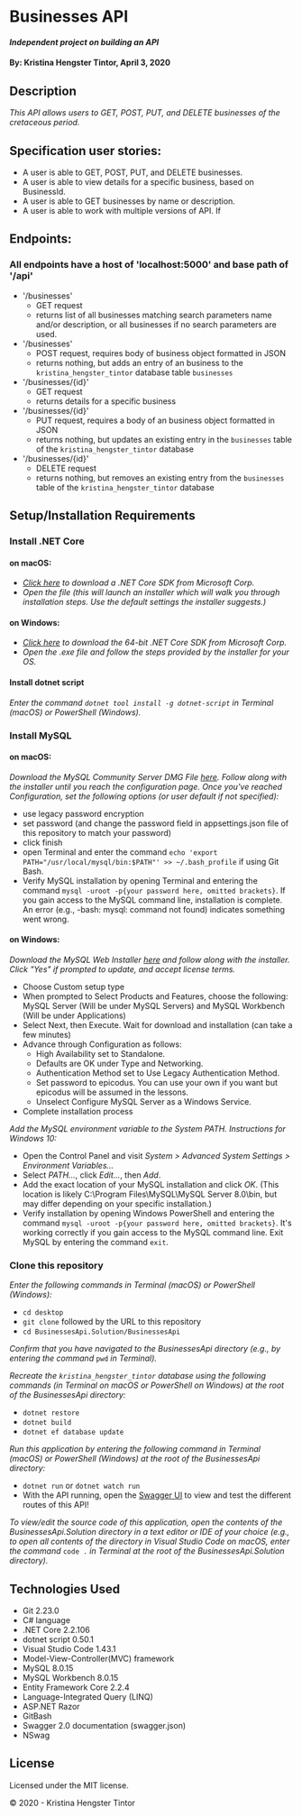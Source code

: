# Businesses API

#### _Independent project on building an API_

#### By: **Kristina Hengster Tintor**, April 3, 2020

## Description

_This API allows users to GET, POST, PUT, and DELETE businesses of the cretaceous period._

## Specification user stories:
* A user is able to GET, POST, PUT, and DELETE businesses.
* A user is able to view details for a specific business, based on BusinessId.
* A user is able to GET businesses by name or description.
* A user is able to work with multiple versions of API. If 

## Endpoints:
### All endpoints have a host of 'localhost:5000' and base path of '/api'
* '/businesses'
  - GET request
  - returns list of all businesses matching search parameters name and/or description, or all businesses if no search parameters are used.
* '/businesses'
  - POST request, requires body of business object formatted in JSON
  - returns nothing, but adds an entry of an business to the ``kristina_hengster_tintor`` database table ``businesses``
* '/businesses/{id}'
  - GET request
  - returns details for a specific business
* '/businesses/{id}'
  - PUT request, requires a body of an business object formatted in JSON
  - returns nothing, but updates an existing entry in the ``businesses`` table of the ``kristina_hengster_tintor`` database
* '/businesses/{id}'
  - DELETE request
  - returns nothing, but removes an existing entry from the ``businesses`` table of the ``kristina_hengster_tintor`` database

## Setup/Installation Requirements

### Install .NET Core

#### on macOS:
* _[Click here](https://dotnet.microsoft.com/download/thank-you/dotnet-sdk-2.2.106-macos-x64-installer) to download a .NET Core SDK from Microsoft Corp._
* _Open the file (this will launch an installer which will walk you through installation steps. Use the default settings the installer suggests.)_

#### on Windows:
* _[Click here](https://dotnet.microsoft.com/download/thank-you/dotnet-sdk-2.2.203-windows-x64-installer) to download the 64-bit .NET Core SDK from Microsoft Corp._
* _Open the .exe file and follow the steps provided by the installer for your OS._

#### Install dotnet script
_Enter the command ``dotnet tool install -g dotnet-script`` in Terminal (macOS) or PowerShell (Windows)._

### Install MySQL

#### on macOS:
_Download the MySQL Community Server DMG File [here](https://dev.mysql.com/downloads/file/?id=484914). Follow along with the installer until you reach the configuration page. Once you've reached Configuration, set the following options (or user default if not specified):_
* use legacy password encryption
* set password (and change the password field in appsettings.json file of this repository to match your password)
* click finish
* open Terminal and enter the command ``echo 'export PATH="/usr/local/mysql/bin:$PATH"' >> ~/.bash_profile`` if using Git Bash.
* Verify MySQL installation by opening Terminal and entering the command ``mysql -uroot -p{your password here, omitted brackets}``. If you gain access to the MySQL command line, installation is complete. An error (e.g., -bash: mysql: command not found) indicates something went wrong.

#### on Windows:
_Download the MySQL Web Installer [here](https://dev.mysql.com/downloads/file/?id=484919) and follow along with the installer. Click "Yes" if prompted to update, and accept license terms._
* Choose Custom setup type
* When prompted to Select Products and Features, choose the following: MySQL Server (Will be under MySQL Servers) and MySQL Workbench (Will be under Applications)
* Select Next, then Execute. Wait for download and installation (can take a few minutes)
* Advance through Configuration as follows:
  - High Availability set to Standalone.
  - Defaults are OK under Type and Networking.
  - Authentication Method set to Use Legacy Authentication Method.
  - Set password to epicodus. You can use your own if you want but epicodus will be assumed in the lessons.
  - Unselect Configure MySQL Server as a Windows Service.
* Complete installation process

_Add the MySQL environment variable to the System PATH. Instructions for Windows 10:_
* Open the Control Panel and visit _System > Advanced System Settings > Environment Variables..._
* Select _PATH..._, click _Edit..._, then _Add_.
* Add the exact location of your MySQL installation and click _OK_. (This location is likely C:\Program Files\MySQL\MySQL Server 8.0\bin, but may differ depending on your specific installation.)
* Verify installation by opening Windows PowerShell and entering the command ``mysql -uroot -p{your password here, omitted brackets}``. It's working correctly if you gain access to the MySQL command line. Exit MySQL by entering the command ``exit``.

### Clone this repository

_Enter the following commands in Terminal (macOS) or PowerShell (Windows):_
* ``cd desktop``
* ``git clone`` followed by the URL to this repository
* ``cd BusinessesApi.Solution/BusinessesApi``

_Confirm that you have navigated to the BusinessesApi directory (e.g., by entering the command_ ``pwd`` _in Terminal)._

_Recreate the ``kristina_hengster_tintor`` database using the following commands (in Terminal on macOS or PowerShell on Windows) at the root of the BusinessesApi directory:_
* ``dotnet restore``
* ``dotnet build``
* ``dotnet ef database update``

_Run this application by entering the following command in Terminal (macOS) or PowerShell (Windows) at the root of the BusinessesApi directory:_
* ``dotnet run`` or ``dotnet watch run``
* With the API running, open the [Swagger UI](http://localhost:5000/swagger/index.html#/) to view and test the different routes of this API!

_To view/edit the source code of this application, open the contents of the BusinessesApi.Solution directory in a text editor or IDE of your choice (e.g., to open all contents of the directory in Visual Studio Code on macOS, enter the command_ ``code .`` _in Terminal at the root of the BusinessesApi.Solution directory)._

## Technologies Used

* Git 2.23.0
* C# language
* .NET Core 2.2.106
* dotnet script 0.50.1
* Visual Studio Code 1.43.1
* Model-View-Controller(MVC) framework
* MySQL 8.0.15
* MySQL Workbench 8.0.15
* Entity Framework Core 2.2.4
* Language-Integrated Query (LINQ)
* ASP.NET Razor
* GitBash
* Swagger 2.0 documentation (swagger.json)
* NSwag

## License

Licensed under the MIT license.

&copy; 2020 - Kristina Hengster Tintor